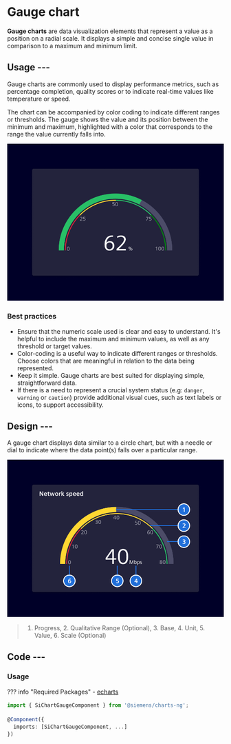 # Gauge chart

**Gauge charts** are data visualization elements that represent a value as a
position on a radial scale. It displays a simple and concise single value in
comparison to a maximum and minimum limit.

## Usage ---

Gauge charts are commonly used to display performance metrics, such as
percentage completion, quality scores or to indicate real-time values like
temperature or speed.

The chart can be accompanied by color coding to indicate different ranges or
thresholds. The gauge shows the value and its position between the minimum and
maximum, highlighted with a color that corresponds to the range the value
currently falls into.

![Gauge chart](images/gauge-chart.png)

### Best practices

- Ensure that the numeric scale used is clear and easy to understand. It's
  helpful to include the maximum and minimum values, as well as any threshold or
  target values.
- Color-coding is a useful way to indicate different ranges or thresholds.
  Choose colors that are meaningful in relation to the data being represented.
- Keep it simple. Gauge charts are best suited for displaying simple,
  straightforward data.
- If there is a need to represent a crucial system status (e.g: `danger`,
  `warning` or `caution`) provide additional visual cues, such as text labels
  or icons, to support accessibility.

## Design ---

A gauge chart displays data similar to a circle chart, but with a needle or dial
to indicate where the data point(s) falls over a particular range.

![Gauge chart elements](images/gauge-chart-elements.png)

> 1. Progress, 2. Qualitative Range (Optional), 3. Base, 4. Unit, 5. Value, 6. Scale (Optional)

## Code ---

### Usage

??? info "Required Packages"
    - [echarts](https://www.npmjs.com/package/echarts)

```ts
import { SiChartGaugeComponent } from '@siemens/charts-ng';

@Component({
  imports: [SiChartGaugeComponent, ...]
})
```

<si-docs-component example="si-charts/si-chart-gauge" height="400"></si-docs-component>

<si-docs-api component="SiChartGaugeComponent" package="@siemens/charts-ng" hideImplicitlyPublic="true"></si-docs-api>

<si-docs-types></si-docs-types>
